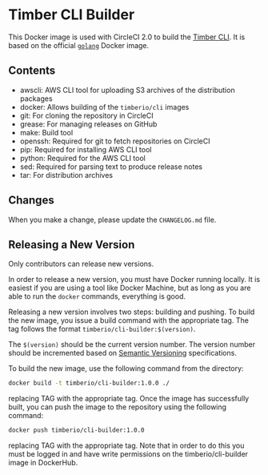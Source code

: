 # Timber CLI Builder

This Docker image is used with CircleCI 2.0 to build the [Timber
CLI](https://github.com/timberio/timber-cli). It is based on the official
[`golang`](https://hub.docker.com/_/golang/) Docker image.

## Contents

  - awscli: AWS CLI tool for uploading S3 archives of the distribution packages
  - docker: Allows building of the `timberio/cli` images
  - git: For cloning the repository in CircleCI
  - grease: For managing releases on GitHub
  - make: Build tool
  - openssh: Required for git to fetch repositories on CircleCI
  - pip: Required for installing AWS CLI tool
  - python: Required for the AWS CLI tool
  - sed: Required for parsing text to produce release notes
  - tar: For distribution archives

## Changes

When you make a change, please update the `CHANGELOG.md` file.

## Releasing a New Version

Only contributors can release new versions.

In order to release a new version, you must have Docker running locally. It is
easiest if you are using a tool like Docker Machine, but as long as you are able
to run the `docker` commands, everything is good.

Releasing a new version involves two steps: building and pushing. To build the
new image, you issue a build command with the appropriate tag. The tag follows
the format `timberio/cli-builder:$(version)`.

The `$(version)` should be the current version number. The version number should
be incremented based on [Semantic Versioning](http://semver.org/)
specifications.

To build the new image, use the following command from the directory:

```bash
docker build -t timberio/cli-builder:1.0.0 ./
```

replacing TAG with the appropriate tag. Once the image has successfully built,
you can push the image to the repository using the following command:

```bash
docker push timberio/cli-builder:1.0.0
```

replacing TAG with the appropriate tag. Note that in order to do this you must
be logged in and have write permissions on the timberio/cli-builder image in
DockerHub.